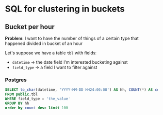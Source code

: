 # SQL for clustering in buckets

## Bucket per hour

**Problem**: I want to have the number of things of a certain type that happened divided in bucket of an hour

Let's suppose we have a table `tbl` with fields:
 * `datetime` -> the date field I'm interested bucketing against
 * `field_type` -> a field I want to filter against

### Postgres

``` sql
SELECT to_char(datetime, 'YYYY-MM-DD HH24:00:00') AS hh, COUNT(*) AS count
FROM public.tbl
WHERE field_type = 'the_value'
GROUP BY hh
order by count desc limit 100
```

